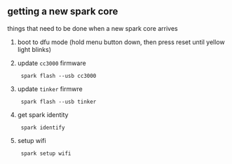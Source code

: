 ## getting a new spark core

things that need to be done when a new spark core arrives

1. boot to dfu mode (hold menu button down, then press reset until yellow light blinks)

2. update `cc3000` firmware

        spark flash --usb cc3000

3. update `tinker` firmwre

        spark flash --usb tinker

4. get spark identity

        spark identify

5. setup wifi

        spark setup wifi
